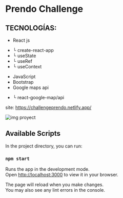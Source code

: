 # Prendo Challenge

## TECNOLOGÍAS: 
+ React js
 * └ create-react-app
 * └ useState
 * └ useRef
 * └ useContext
+ JavaScript
+ Bootstrap
+ Google maps api
 * └ react-google-map/api
 

site: https://challengeprendo.netlify.app/

![img proyect](https://user-images.githubusercontent.com/84545725/209751974-988dc6a5-e323-4338-81f5-a797d18a8b04.jpg)

## Available Scripts

In the project directory, you can run:

### `npm start`

Runs the app in the development mode.\
Open [http://localhost:3000](http://localhost:3000) to view it in your browser.

The page will reload when you make changes.\
You may also see any lint errors in the console.

